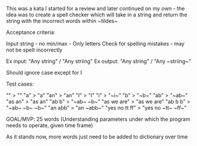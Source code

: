 This was a kata I started for a review and later continued on my own - the idea was to create a spell checker which will take in a string and return the string with the incorrect words within ~tildes~

Acceptance criteria:

Input string - no min/max - Only letters
Check for spelling mistakes - may not be spelt incorrectly

Ex input: "Any string" / "Any striing"
Ex output: "Any string" / "Any ~striing~"

Should ignore case except for I

Test cases:

"" > ""
"a" > "a"
"an" > "an"
"I" > "I"
"i" > "~i~"
"b" > "~b~"
"ab" > "~ab~"
"as an" > "as an"
"ab b" > "~ab~ ~b~"
"as we are" > "as we are"
"ab b b" > "~ab~ ~b~ ~b~"
"an abb" > "an ~abb~"
"yes no tt ff" > "yes no ~tt~ ~ff~"

GOAL/MVP: 25 words (Understanding parameters under which the program needs to operate, given time frame)

As it stands now, more words just need to be added to dictionary over time
